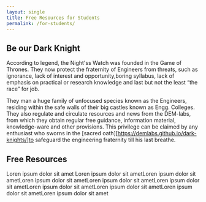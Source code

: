 ```yaml
---
layout: single
title: Free Resources for Students
permalink: /for-students/
---
```


## Be our Dark Knight

According to legend, the Night'ss Watch was founded in the Game of Thrones. They now protect the fraternity of Engineers from threats, such as ignorance, lack of interest and opportunity,boring syllabus, lack of emphasis on practical or research knowledge and last but not the least “the race” for job.

They man a huge family of unfocused species known as the Engineers, residing within the safe walls of their big castles known as Engg. Colleges. They also regulate and circulate resources and news from the DEM-labs, from which they obtain regular free guidance, information material, knowledge-ware and other provisions. This privilege can be claimed by any enthusiast who sworns in the [sacred oath][https://demlabs.github.io/dark-knights/]to safeguard the engineering fraternity till his last breathe.

## Free Resources
Loren ipsum dolor sit amet Loren ipsum dolor sit ametLoren ipsum dolor sit ametLoren ipsum dolor sit ametLoren ipsum dolor sit ametLoren ipsum dolor sit ametLoren ipsum dolor sit ametLoren ipsum dolor sit ametLoren ipsum dolor sit ametLoren ipsum dolor sit amet
